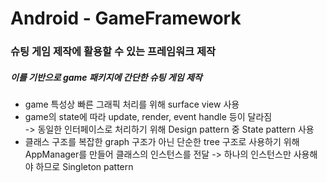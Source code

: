 # Android - GameFramework
### 슈팅 게임 제작에 활용할 수 있는 프레임워크 제작
##### 이를 기반으로 game 패키지에 간단한 슈팅 게임 제작

* game 특성상 빠른 그래픽 처리를 위해 surface view 사용
* game의 state에 따라 update, render, event handle 등이 달라짐  
  -> 동일한 인터페이스로 처리하기 위해 Design pattern 중 State pattern 사용
* 클래스 구조를 복잡한 graph 구조가 아닌 단순한 tree 구조로 사용하기 위해 AppManager를 만들어 클래스의 인스턴스를 전달
  -> 하나의 인스턴스만 사용해야 하므로 Singleton pattern 

